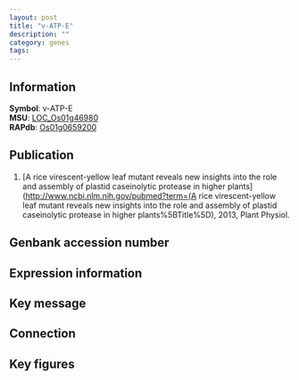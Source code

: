 ```yaml
---
layout: post
title: "v-ATP-E"
description: ""
category: genes
tags: 
---
```


## Information
__Symbol__: v-ATP-E  
__MSU__: [LOC_Os01g46980](http://rice.plantbiology.msu.edu/cgi-bin/ORF_infopage.cgi?orf=LOC_Os01g46980)  
__RAPdb__: [Os01g0659200](http://rapdb.dna.affrc.go.jp/viewer/gbrowse_details/irgsp1?name=Os01g0659200)  

## Publication
1. [A rice virescent-yellow leaf mutant reveals new insights into the role and assembly of plastid caseinolytic protease in higher plants](http://www.ncbi.nlm.nih.gov/pubmed?term=(A rice virescent-yellow leaf mutant reveals new insights into the role and assembly of plastid caseinolytic protease in higher plants%5BTitle%5D), 2013, Plant Physiol.

## Genbank accession number

## Expression information

## Key message

## Connection

## Key figures


